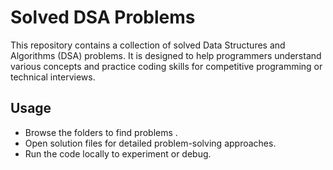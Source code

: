 # Solved DSA Problems

This repository contains a collection of solved Data Structures and Algorithms (DSA) problems. 
It is designed to help programmers understand various concepts and practice coding skills for competitive programming or technical interviews.

## Usage
- Browse the folders to find problems .
- Open solution files for detailed problem-solving approaches.
- Run the code locally to experiment or debug.
